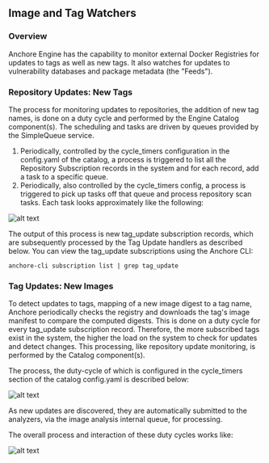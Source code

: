 ## Image and Tag Watchers

### Overview

Anchore Engine has the capability to monitor external Docker Registries for updates to tags as well as new tags. It also watches for updates to vulnerability databases and package metadata (the "Feeds").

### Repository Updates: New Tags

The process for monitoring updates to repositories, the addition of new tag names, is done on a duty cycle and performed by the Engine Catalog component(s). The scheduling and tasks are driven by queues provided by the SimpleQueue service. 

1. Periodically, controlled by the cycle_timers configuration in the config.yaml of the catalog, a process is triggered to list all the Repository Subscription records in the system and for each record, add a task to a specific queue.
2. Periodically, also controlled by the cycle_timers config, a process is triggered to pick up tasks off that queue and process repository scan tasks. Each task looks approximately like the following:

![alt text](https://s3.amazonaws.com/cdn.freshdesk.com/data/helpdesk/attachments/production/36020807277/original/ArIIWXyXx5lzBBAv2_FlimNbsqsYg2H76g.jpg?1541503142)

The output of this process is new tag_update subscription records, which are subsequently processed by the Tag Update handlers as described below. You can view the tag_update subscriptions using the Anchore CLI: 

`anchore-cli subscription list | grep tag_update`

### Tag Updates: New Images

To detect updates to tags, mapping of a new image digest to a tag name, Anchore periodically checks the registry and downloads the tag's image manifest to compare the computed digests. This is done on a duty cycle for every tag_update subscription record. Therefore, the more subscribed tags exist in the system, the higher the load on the system to check for updates and detect changes. This processing, like repository update monitoring, is performed by the Catalog component(s).

The process, the duty-cycle of which is configured in the cycle_timers section of the catalog config.yaml is described below:

![alt text](https://s3.amazonaws.com/cdn.freshdesk.com/data/helpdesk/attachments/production/36020807816/original/8gVPKPQ29wUKrGJrwNegC8WM0Aw0owE0aQ.jpg?1541503482)

As new updates are discovered, they are automatically submitted to the analyzers, via the image analysis internal queue, for processing.

The overall process and interaction of these duty cycles works like:

![alt text](https://s3.amazonaws.com/cdn.freshdesk.com/data/helpdesk/attachments/production/36020808304/original/Enm1yrNFgy14Fv-tSdvCXaJ3BOOLd5cW2A.jpg?1541503689)

